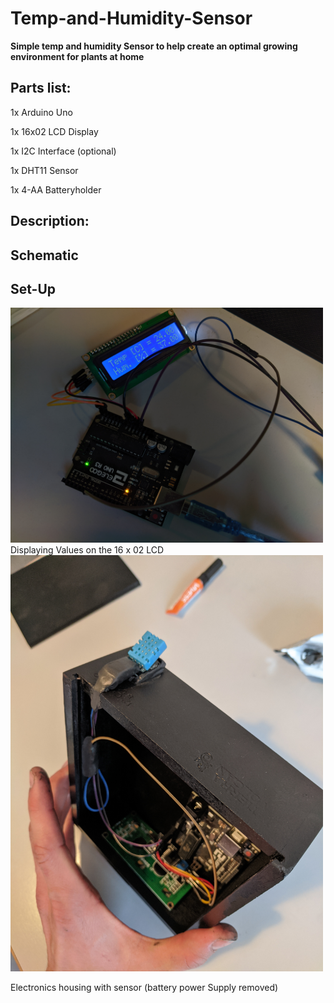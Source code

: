 # Temp-and-Humidity-Sensor

**Simple temp and humidity Sensor to help create an optimal growing environment for plants at home**


## Parts list:

1x Arduino Uno

1x 16x02 LCD Display

1x I2C Interface (optional)

1x DHT11 Sensor

1x 4-AA Batteryholder

## Description:

## Schematic

## Set-Up

<img src="images/Display.jpg" width="500" >
Displaying Values on the 16 x 02 LCD

<img src="images/Housing.jpg" width="500" >

Electronics housing with sensor (battery power Supply removed)
